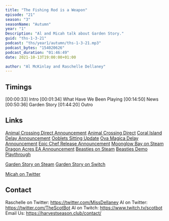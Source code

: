```yaml
---
title: "The Fishing Rod is a Weapon"
episode: "21"
season: "3"
seasonName: "Autumn"
year: "1"
Description: "Al and Micah talk about Garden Story."
guid: "ths-1-3-21"
podcast: "ths/year1/autumn/ths-1-3-21.mp3"
podcast_bytes: "154020626"
podcast_duration: "01:46:49"
date: 2021-10-13T19:00:00+01:00

author: "Al McKinlay and Raschelle Dellaney"
---
```


## Timings

[00:00:33] Intro
[00:01:34] What Have We Been Playing
[00:14:50] News
[00:50:36] Garden Story
[01:44:20] Outro

## Links

[Animal Crossing Direct Announcement](https://twitter.com/animalcrossing/status/1445750713619943428)
[Animal Crossing Direct](https://www.youtube.com/watch?v=g6LdBAbT1Xw)
[Coral Island Delay Announcement](https://www.stairwaygames.com/post/september-2021-dev-update)
[Ooblets Sitting Update](https://twitter.com/ooblets/status/1443652247850663936)
[Ova Magica Delay Announcement](https://www.kickstarter.com/projects/claudiathedev/ova-magica/posts/3313358)
[Epic Chef Release Announcement](https://twitter.com/EpicChefGame/status/1443561267327746050)
[Moonglow Bay on Steam](https://store.steampowered.com/app/1361400/Moonglow_Bay/)
[Dragon Acres EA Announcement](https://twitter.com/WyldFireGames/status/1444704390837850122?s=09)
[Beasties on Steam](https://store.steampowered.com/app/1592600/Beasties__Monster_Trainer_Puzzle_RPG/)
[Beasties Demo Playthrough](https://www.youtube.com/watch?v=U4SFx7boTBw&feature=youtu.be)

[Garden Story on Steam](https://store.steampowered.com/app/1062140/Garden_Story/)
[Garden Story on Switch](https://www.nintendo.com/games/detail/garden-story-switch/)

[Micah on Twitter](https://twitter.com/micahthebrave)

## Contact

Raschelle on Twitter: https://twitter.com/MissDellaney
Al on Twitter: https://twitter.com/TheScotBot
Al on Twitch: https://www.twitch.tv/scotbot
Email Us: https://harvestseason.club/contact/
